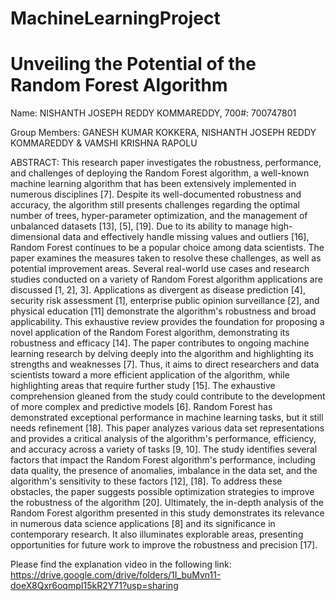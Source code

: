 # MachineLearningProject
# Unveiling the Potential of the Random Forest Algorithm

Name: NISHANTH JOSEPH REDDY KOMMAREDDY, 700#: 700747801

Group Members: GANESH KUMAR KOKKERA, NISHANTH JOSEPH REDDY KOMMAREDDY & VAMSHI KRISHNA RAPOLU

ABSTRACT: This research paper investigates the robustness, performance, and challenges of deploying the Random Forest algorithm, a well-known machine learning algorithm that has been extensively implemented in numerous disciplines [7]. Despite its well-documented robustness and accuracy, the algorithm still presents challenges regarding the optimal number of trees, hyper-parameter optimization, and the management of unbalanced datasets [13], [5], [19]. Due to its ability to manage high-dimensional data and effectively handle missing values and outliers [16], Random Forest continues to be a popular choice among data scientists. The paper examines the measures taken to resolve these challenges, as well as potential improvement areas. Several real-world use cases and research studies conducted on a variety of Random Forest algorithm applications are discussed [1, 2], 3]. Applications as divergent as disease prediction [4], security risk assessment [1], enterprise public opinion surveillance [2], and physical education [11] demonstrate the algorithm's robustness and broad applicability. This exhaustive review provides the foundation for proposing a novel application of the Random Forest algorithm, demonstrating its robustness and efficacy [14]. The paper contributes to ongoing machine learning research by delving deeply into the algorithm and highlighting its strengths and weaknesses [7]. Thus, it aims to direct researchers and data scientists toward a more efficient application of the algorithm, while highlighting areas that require further study [15]. The exhaustive comprehension gleaned from the study could contribute to the development of more complex and predictive models [6]. Random Forest has demonstrated exceptional performance in machine learning tasks, but it still needs refinement [18]. This paper analyzes various data set representations and provides a critical analysis of the algorithm's performance, efficiency, and accuracy across a variety of tasks [9, 10]. The study identifies several factors that impact the Random Forest algorithm's performance, including data quality, the presence of anomalies, imbalance in the data set, and the algorithm's sensitivity to these factors [12], [18]. To address these obstacles, the paper suggests possible optimization strategies to improve the robustness of the algorithm [20]. Ultimately, the in-depth analysis of the Random Forest algorithm presented in this study demonstrates its relevance in numerous data science applications [8] and its significance in contemporary research. It also illuminates explorable areas, presenting opportunities for future work to improve the robustness and precision [17].

Please find the explanation video in the following link: https://drive.google.com/drive/folders/1I_buMvn11-doeX8Qxr6oqmpI15kR2Y71?usp=sharing
